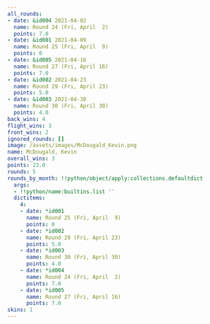 ```yaml
---
all_rounds:
- date: &id004 2021-04-02
  name: Round 24 (Fri, April  2)
  points: 7.0
- date: &id001 2021-04-09
  name: Round 25 (Fri, April  9)
  points: 0
- date: &id005 2021-04-16
  name: Round 27 (Fri, April 16)
  points: 7.0
- date: &id002 2021-04-23
  name: Round 29 (Fri, April 23)
  points: 5.0
- date: &id003 2021-04-30
  name: Round 30 (Fri, April 30)
  points: 4.0
back_wins: 4
flight_wins: 3
front_wins: 2
ignored_rounds: []
image: /assets/images/McDougald_Kevin.png
name: McDougald, Kevin
overall_wins: 3
points: 23.0
rounds: 5
rounds_by_month: !!python/object/apply:collections.defaultdict
  args:
  - !!python/name:builtins.list ''
  dictitems:
    4:
    - date: *id001
      name: Round 25 (Fri, April  9)
      points: 0
    - date: *id002
      name: Round 29 (Fri, April 23)
      points: 5.0
    - date: *id003
      name: Round 30 (Fri, April 30)
      points: 4.0
    - date: *id004
      name: Round 24 (Fri, April  2)
      points: 7.0
    - date: *id005
      name: Round 27 (Fri, April 16)
      points: 7.0
skins: 1
---
```

